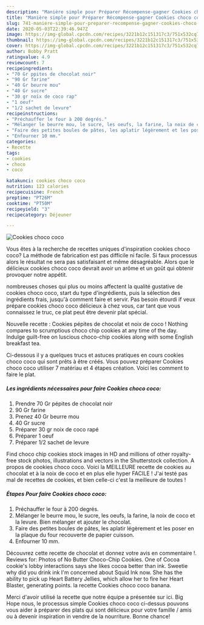 ```yaml
---
description: "Manière simple pour Préparer Récompense-gagner Cookies choco coco"
title: "Manière simple pour Préparer Récompense-gagner Cookies choco coco"
slug: 741-maniere-simple-pour-preparer-recompense-gagner-cookies-choco-coco
date: 2020-05-03T22:39:46.947Z
image: https://img-global.cpcdn.com/recipes/3221b12c151317c3/751x532cq70/cookies-choco-coco-photo-principale-de-la-recette.jpg
thumbnail: https://img-global.cpcdn.com/recipes/3221b12c151317c3/751x532cq70/cookies-choco-coco-photo-principale-de-la-recette.jpg
cover: https://img-global.cpcdn.com/recipes/3221b12c151317c3/751x532cq70/cookies-choco-coco-photo-principale-de-la-recette.jpg
author: Bobby Pratt
ratingvalue: 4.9
reviewcount: 7
recipeingredient:
- "70 Gr ppites de chocolat noir"
- "90 Gr farine"
- "40 Gr beurre mou"
- "40 Gr sucre"
- "30 gr noix de coco rap"
- "1 oeuf"
- "1/2 sachet de levure"
recipeinstructions:
- "Préchauffer le four à 200 degrés."
- "Mélanger le beurre mou, le sucre, les oeufs, la farine, la noix de coco et la levure. Bien mélanger et ajouter le chocolat."
- "Faire des petites boules de pâtes, les aplatir légèrement et les poser en la plaque du four recouverte de papier cuisson."
- "Enfourner 10 mm."
categories:
- Recette
tags:
- cookies
- choco
- coco

katakunci: cookies choco coco 
nutrition: 123 calories
recipecuisine: French
preptime: "PT26M"
cooktime: "PT50M"
recipeyield: "3"
recipecategory: Déjeuner

---
```



![Cookies choco coco](https://img-global.cpcdn.com/recipes/3221b12c151317c3/751x532cq70/cookies-choco-coco-photo-principale-de-la-recette.jpg)

Vous êtes à la recherche de recettes uniques d'inspiration cookies choco coco? La méthode de fabrication est pas difficile ni facile. Si faux processus alors le résultat ne sera pas satisfaisant et même désagréable. Alors que le délicieux cookies choco coco devrait avoir un arôme et un goût qui obtenir provoquer notre appétit.

nombreuses choses qui plus ou moins affectent la qualité gustative de cookies choco coco, start du type d'ingrédients, puis la sélection des ingrédients frais, jusqu'à comment faire et servir. Pas besoin étourdi if veux prépare cookies choco coco délicieux à chez vous, car tant que vous connaissez le truc, ce plat peut être devenir plat spécial.

Nouvelle recette : Cookies pépites de chocolat et noix de coco ! Nothing compares to scrumptious choco chip cookies at any time of the day. Indulge guilt-free on luscious choco-chip cookies along with some English breakfast tea.


Ci-dessous il y a quelques trucs et astuces pratiques en cours cookies choco coco qui sont prêts à être créés. Vous pouvez préparer Cookies choco coco utiliser 7 matériau et 4 étapes création. Voici les comment to faire le plat.

<!--inarticleads1-->

##### Les ingrédients nécessaires pour faire Cookies choco coco:

1. Prendre 70 Gr pépites de chocolat noir
1.  90 Gr farine
1. Prenez 40 Gr beurre mou
1.  40 Gr sucre
1. Préparer 30 gr noix de coco rapé
1. Préparer 1 oeuf
1. Préparer 1/2 sachet de levure


Find choco chip cookies stock images in HD and millions of other royalty-free stock photos, illustrations and vectors in the Shutterstock collection. A propos de cookies choco coco. Voici la MEILLEURE recette de cookies au chocolat et à la noix de coco et en plus elle hyper FACILE ! J&#39;ai testé pas mal de recettes de cookies, et bien celle-ci c&#39;est la meilleure de toutes ! 

<!--inarticleads2-->

##### Étapes Pour faire Cookies choco coco:

1. Préchauffer le four à 200 degrés.
1. Mélanger le beurre mou, le sucre, les oeufs, la farine, la noix de coco et la levure. Bien mélanger et ajouter le chocolat.
1. Faire des petites boules de pâtes, les aplatir légèrement et les poser en la plaque du four recouverte de papier cuisson.
1. Enfourner 10 mm.


Découvrez cette recette de chocolat et donnez votre avis en commentaire !. Reviews for: Photos of No Butter Choco-Chip Cookies. One of Cocoa cookie&#39;s lobby interactions says she likes cocoa better than ink. Sweetie why did you drink ink I&#39;m concerned about Squid Ink now. She has the ability to pick up Heart Battery Jellies, which allow her to fire her Heart Blaster, generating points. la recette Cookies choco coco banana. 


Merci d'avoir utilisé la recette que notre équipe a présentée sur ici. Big Hope nous, le processus simple Cookies choco coco ci-dessus pouvons vous aider à préparer des plats qui sont délicieux pour votre famille / amis ou à devenir inspiration in vendre de la nourriture. Bonne chance!
